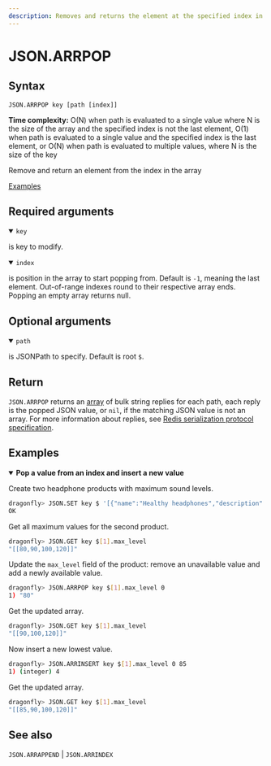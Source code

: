 ```yaml
---
description: Removes and returns the element at the specified index in the array at path
---
```


# JSON.ARRPOP

## Syntax

    JSON.ARRPOP key [path [index]]

**Time complexity:** O(N) when path is evaluated to a single value where N is the size of the array and the specified index is not the last element, O(1) when path is evaluated to a single value and the specified index is the last element, or O(N) when path is evaluated to multiple values, where N is the size of the key

Remove and return an element from the index in the array

[Examples](#examples)

## Required arguments

<details open><summary><code>key</code></summary> 

is key to modify.
</details>

<details open><summary><code>index</code></summary> 

is position in the array to start popping from. Default is `-1`, meaning the last element. Out-of-range indexes round to their respective array ends. Popping an empty array returns null.
</details>

## Optional arguments

<details open><summary><code>path</code></summary> 

is JSONPath to specify. Default is root `$`.
</details>

## Return

`JSON.ARRPOP` returns an [array](https://redis.io/docs/reference/protocol-spec/#resp-arrays) of bulk string replies for each path, each reply is the popped JSON value, or `nil`, if the matching JSON value is not an array.
For more information about replies, see [Redis serialization protocol specification](https://redis.io/docs/reference/protocol-spec). 

## Examples

<details open>
<summary><b>Pop a value from an index and insert a new value</b></summary>

Create two headphone products with maximum sound levels.

``` bash
dragonfly> JSON.SET key $ '[{"name":"Healthy headphones","description":"Wireless Bluetooth headphones with noise-cancelling technology","connection":{"wireless":true,"type":"Bluetooth"},"price":99.98,"stock":25,"colors":["black","silver"],"max_level":[60,70,80]},{"name":"Noisy headphones","description":"Wireless Bluetooth headphones with noise-cancelling technology","connection":{"wireless":true,"type":"Bluetooth"},"price":99.98,"stock":25,"colors":["black","silver"],"max_level":[80,90,100,120]}]'
OK
```

Get all maximum values for the second product.

``` bash
dragonfly> JSON.GET key $[1].max_level
"[[80,90,100,120]]"
```

Update the `max_level` field of the product: remove an unavailable value and add a newly available value.

``` bash
dragonfly> JSON.ARRPOP key $[1].max_level 0
1) "80"
```

Get the updated array.

``` bash
dragonfly> JSON.GET key $[1].max_level
"[[90,100,120]]"
```

Now insert a new lowest value.

``` bash
dragonfly> JSON.ARRINSERT key $[1].max_level 0 85
1) (integer) 4
```

Get the updated array.

``` bash
dragonfly> JSON.GET key $[1].max_level
"[[85,90,100,120]]"
```
</details>

## See also

`JSON.ARRAPPEND` | `JSON.ARRINDEX` 
